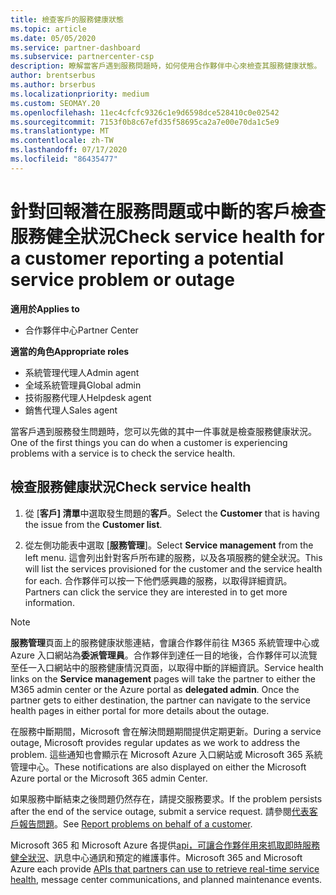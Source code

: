```yaml
---
title: 檢查客戶的服務健康狀態
ms.topic: article
ms.date: 05/05/2020
ms.service: partner-dashboard
ms.subservice: partnercenter-csp
description: 瞭解當客戶遇到服務問題時，如何使用合作夥伴中心來檢查其服務健康狀態。
author: brentserbus
ms.author: brserbus
ms.localizationpriority: medium
ms.custom: SEOMAY.20
ms.openlocfilehash: 11ec4cfcfc9326c1e9d6598dce528410c0e02542
ms.sourcegitcommit: 7153f0b8c67efd35f58695ca2a7e00e70da1c5e9
ms.translationtype: MT
ms.contentlocale: zh-TW
ms.lasthandoff: 07/17/2020
ms.locfileid: "86435477"
---
```

# <a name="check-service-health-for-a-customer-reporting-a-potential-service-problem-or-outage"></a><span data-ttu-id="7ee57-103">針對回報潛在服務問題或中斷的客戶檢查服務健全狀況</span><span class="sxs-lookup"><span data-stu-id="7ee57-103">Check service health for a customer reporting a potential service problem or outage</span></span>

<span data-ttu-id="7ee57-104">**適用於**</span><span class="sxs-lookup"><span data-stu-id="7ee57-104">**Applies to**</span></span>

- <span data-ttu-id="7ee57-105">合作夥伴中心</span><span class="sxs-lookup"><span data-stu-id="7ee57-105">Partner Center</span></span>

<span data-ttu-id="7ee57-106">**適當的角色**</span><span class="sxs-lookup"><span data-stu-id="7ee57-106">**Appropriate roles**</span></span>

- <span data-ttu-id="7ee57-107">系統管理代理人</span><span class="sxs-lookup"><span data-stu-id="7ee57-107">Admin agent</span></span>
- <span data-ttu-id="7ee57-108">全域系統管理員</span><span class="sxs-lookup"><span data-stu-id="7ee57-108">Global admin</span></span>
- <span data-ttu-id="7ee57-109">技術服務代理人</span><span class="sxs-lookup"><span data-stu-id="7ee57-109">Helpdesk agent</span></span>
- <span data-ttu-id="7ee57-110">銷售代理人</span><span class="sxs-lookup"><span data-stu-id="7ee57-110">Sales agent</span></span>

<span data-ttu-id="7ee57-111">當客戶遇到服務發生問題時，您可以先做的其中一件事就是檢查服務健康狀況。</span><span class="sxs-lookup"><span data-stu-id="7ee57-111">One of the first things you can do when a customer is experiencing problems with a service is to check the service health.</span></span> 

## <a name="check-service-health"></a><span data-ttu-id="7ee57-112">檢查服務健康狀況</span><span class="sxs-lookup"><span data-stu-id="7ee57-112">Check service health</span></span>

1. <span data-ttu-id="7ee57-113">從 [**客戶] 清單**中選取發生問題的**客戶**。</span><span class="sxs-lookup"><span data-stu-id="7ee57-113">Select the **Customer** that is having the issue from the **Customer list**.</span></span>

2. <span data-ttu-id="7ee57-114">從左側功能表中選取 [**服務管理**]。</span><span class="sxs-lookup"><span data-stu-id="7ee57-114">Select **Service management** from the left menu.</span></span> <span data-ttu-id="7ee57-115">這會列出針對客戶所布建的服務，以及各項服務的健全狀況。</span><span class="sxs-lookup"><span data-stu-id="7ee57-115">This will list the services provisioned for the customer and the service health for each.</span></span> <span data-ttu-id="7ee57-116">合作夥伴可以按一下他們感興趣的服務，以取得詳細資訊。</span><span class="sxs-lookup"><span data-stu-id="7ee57-116">Partners can click the service they are interested in to get more information.</span></span> 

>[!NOTE] 
> <span data-ttu-id="7ee57-117">**服務管理**頁面上的服務健康狀態連結，會讓合作夥伴前往 M365 系統管理中心或 Azure 入口網站為**委派管理員**。合作夥伴到達任一目的地後，合作夥伴可以流覽至任一入口網站中的服務健康情況頁面，以取得中斷的詳細資訊。</span><span class="sxs-lookup"><span data-stu-id="7ee57-117">Service health links on the **Service management** pages will take the partner to either the M365 admin center or the Azure portal as **delegated admin**. Once the partner gets to either destination, the partner can navigate to the service health pages in either portal for more details about the outage.</span></span>
 
<span data-ttu-id="7ee57-118">在服務中斷期間，Microsoft 會在解決問題期間提供定期更新。</span><span class="sxs-lookup"><span data-stu-id="7ee57-118">During a service outage, Microsoft provides regular updates as we work to address the problem.</span></span> <span data-ttu-id="7ee57-119">這些通知也會顯示在 Microsoft Azure 入口網站或 Microsoft 365 系統管理中心。</span><span class="sxs-lookup"><span data-stu-id="7ee57-119">These notifications are also displayed on either the Microsoft Azure portal or the Microsoft 365 admin Center.</span></span>

<span data-ttu-id="7ee57-120">如果服務中斷結束之後問題仍然存在，請提交服務要求。</span><span class="sxs-lookup"><span data-stu-id="7ee57-120">If the problem persists after the end of the service outage, submit a service request.</span></span> <span data-ttu-id="7ee57-121">請參閱[代表客戶報告問題](report-problems-on-behalf-of-a-customer.md)。</span><span class="sxs-lookup"><span data-stu-id="7ee57-121">See [Report problems on behalf of a customer](report-problems-on-behalf-of-a-customer.md).</span></span>

<span data-ttu-id="7ee57-122">Microsoft 365 和 Microsoft Azure 各提供[api，可讓合作夥伴用來抓取即時服務健全狀況](get-automated-service-notifications-with-our-apis.md)、訊息中心通訊和預定的維護事件。</span><span class="sxs-lookup"><span data-stu-id="7ee57-122">Microsoft 365 and Microsoft Azure each provide [APIs that partners can use to retrieve real-time service health](get-automated-service-notifications-with-our-apis.md), message center communications, and planned maintenance events.</span></span>

 

